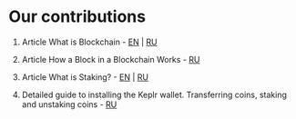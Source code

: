 # Our contributions

1. Article What is Blockchain - [EN](https://life-and-crypto.gitbook.io/life-and-crypto/life-and-crypto-en/guides-for-beginners/what-is-blockchain) | [RU](https://life-and-crypto.gitbook.io/life-and-crypto/gaidy-dlya-novichkov/chto-takoe-blokchein)

2. Article How a Block in a Blockchain Works - [RU](https://life-and-crypto.gitbook.io/life-and-crypto/gaidy-dlya-novichkov/kak-ustroen-blok-v-blokcheine)

3. Article What is Staking? - [EN](https://life-and-crypto.gitbook.io/life-and-crypto/life-and-crypto-en/guides-for-beginners/what-is-staking) | [RU](https://life-and-crypto.gitbook.io/life-and-crypto/gaidy-dlya-novichkov/chto-takoe-steiking)

4. Detailed guide to installing the Keplr wallet. Transferring coins, staking and unstaking coins - [RU](https://life-and-crypto.gitbook.io/life-and-crypto/gaidy-dlya-novichkov/editor)

